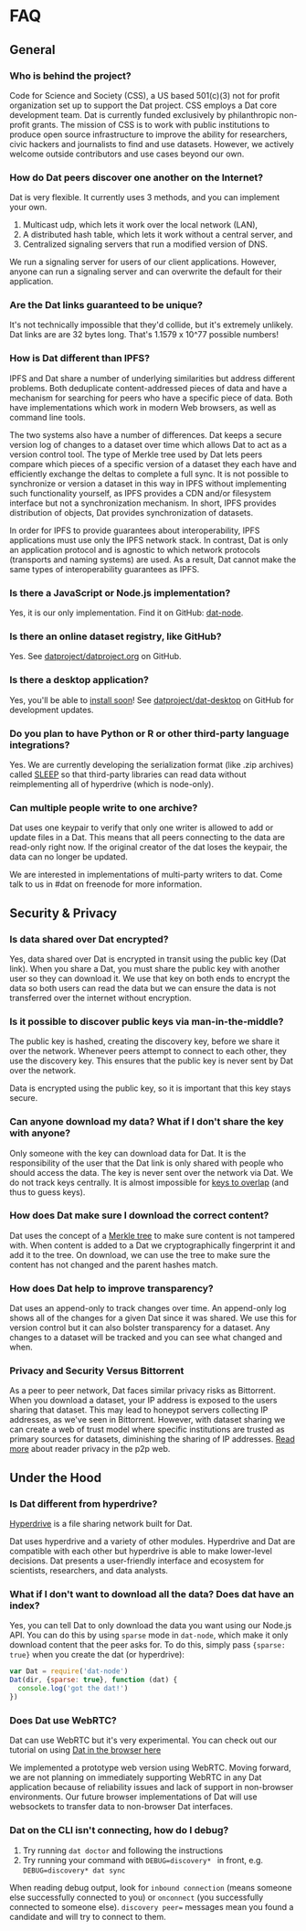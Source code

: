 # FAQ

## General

### Who is behind the project?

Code for Science and Society (CSS), a US based 501(c)(3) not for profit organization set up to support the Dat project. CSS employs a Dat core development team. Dat is currently funded exclusively by philanthropic non-profit grants. The mission of CSS is to work with public institutions to produce open source infrastructure to improve the ability for researchers, civic hackers and journalists to find and use datasets. However, we actively welcome outside contributors and use cases beyond our own.

### How do Dat peers discover one another on the Internet?

Dat is very flexible. It currently uses 3 methods, and you can implement your own.

 1) Multicast udp, which lets it work over the local network (LAN),
 2) A distributed hash table, which lets it work without a central server, and
 3) Centralized signaling servers that run a modified version of DNS.

We run a signaling server for users of our client applications. However, anyone can run a signaling server and can overwrite the default for their application.

### Are the Dat links guaranteed to be unique?

It's not technically impossible that they'd collide, but it's extremely unlikely. Dat links are are 32 bytes long. That's 1.1579 x 10^77 possible numbers!

### How is Dat different than IPFS?

IPFS and Dat share a number of underlying similarities but address different problems. Both deduplicate content-addressed pieces of data and have a mechanism for searching for peers who have a specific piece of data. Both have implementations which work in modern Web browsers, as well as command line tools.

The two systems also have a number of differences. Dat keeps a secure version log of changes to a dataset over time which allows Dat to act as a version control tool. The type of Merkle tree used by Dat lets peers compare which pieces of a specific version of a dataset they each have and efficiently exchange the deltas to complete a full sync. It is not possible to synchronize or version a dataset in this way in IPFS without implementing such functionality yourself, as IPFS provides a CDN and/or filesystem interface but not a synchronization mechanism. In short, IPFS provides distribution of objects, Dat provides synchronization of datasets.

In order for IPFS to provide guarantees about interoperability, IPFS applications must use only the IPFS network stack. In contrast, Dat is only an application protocol and is agnostic to which network protocols (transports and naming systems) are used. As a result, Dat cannot make the same types of interoperability guarantees as IPFS.

### Is there a JavaScript or Node.js implementation?

Yes, it is our only implementation. Find it on GitHub: [dat-node](http://github.com/datproject/dat-node).

### Is there an online dataset registry, like GitHub?

Yes. See [datproject/datproject.org](https://github.com/datproject/datproject.org) on GitHub.

### Is there a desktop application?

Yes, you'll be able to [install soon](https://datproject.org/install)! See [datproject/dat-desktop](http://github.com/datproject/dat-desktop) on GitHub for development updates.

### Do you plan to have Python or R or other third-party language integrations?

Yes. We are currently developing the serialization format (like .zip archives) called [SLEEP](/sleep) so that third-party libraries can read data without reimplementing all of hyperdrive (which is node-only).

### Can multiple people write to one archive?

Dat uses one keypair to verify that only one writer is allowed to add or update files in a Dat. This means that all peers connecting to the data are read-only right now. If the original creator of the dat loses the keypair, the data can no longer be updated.

We are interested in implementations of multi-party writers to dat. Come talk to us in #dat on freenode for more information.

## Security & Privacy

### Is data shared over Dat encrypted?

Yes, data shared over Dat is encrypted in transit using the public key (Dat link). When you share a Dat, you must share the public key with another user so they can download it. We use that key on both ends to encrypt the data so both users can read the data but we can ensure the data is not transferred over the internet without encryption.

### Is it possible to discover public keys via man-in-the-middle?

The public key is hashed, creating the discovery key, before we share it over the network. Whenever peers attempt to connect to each other, they use the discovery key. This ensures that the public key is never sent by Dat over the network.

Data is encrypted using the public key, so it is important that this key stays secure.

### Can anyone download my data? What if I don't share the key with anyone?

Only someone with the key can download data for Dat. It is the responsibility of the user that the Dat link is only shared with people who should access the data. The key is never sent over the network via Dat. We do not track keys centrally. It is almost impossible for [keys to overlap](http://docs.datproject.org/faq#are-the-dat-links-guaranteed-to-be-unique-) (and thus to guess keys).

### How does Dat make sure I download the correct content?

Dat uses the concept of a [Merkle tree](https://en.wikipedia.org/wiki/Merkle_tree) to make sure content is not tampered with. When content is added to a Dat we  cryptographically fingerprint it and add it to the tree. On download, we can use the tree to make sure the content has not changed and the parent hashes match.

### How does Dat help to improve transparency?

Dat uses an append-only to track changes over time. An append-only log shows all of the changes for a given Dat since it was shared. We use this for version control but it can also bolster transparency for a dataset. Any changes to a dataset will be tracked and you can see what changed and when.

### Privacy and Security Versus Bittorrent

As a peer to peer network, Dat faces similar privacy risks as Bittorrent. When you download a dataset, your IP address is exposed to the users sharing that dataset. This may lead to honeypot servers collecting IP addresses, as we've seen in Bittorrent. However, with dataset sharing we can create a web of trust model where specific institutions are trusted as primary sources for datasets, diminishing the sharing of IP addresses. [Read more](https://datproject.org/blog/2016-12-18-p2p-reader-privacy) about reader privacy in the p2p web.

## Under the Hood

### Is Dat different from hyperdrive?

[Hyperdrive](http://github.com/mafintosh/hyperdrive) is a file sharing network built for Dat.

Dat uses hyperdrive and a variety of other modules. Hyperdrive and Dat are compatible with each other but hyperdrive is able to make lower-level decisions. Dat presents a user-friendly interface and ecosystem for scientists, researchers, and data analysts.

### What if I don't want to download all the data? Does dat have an index?

Yes, you can tell Dat to only download the data you want using our Node.js API.  You can do this by using `sparse` mode in `dat-node`, which make it only download content that the peer asks for. To do this, simply pass `{sparse: true}` when you create the dat (or hyperdrive):

```js
var Dat = require('dat-node')
Dat(dir, {sparse: true}, function (dat) {
  console.log('got the dat!')
})
```


### Does Dat use WebRTC?

Dat can use WebRTC but it's very experimental. You can check out our tutorial on using [Dat in the browser here](/browser)

We implemented a prototype web version using WebRTC. Moving forward, we are not planning on immediately supporting WebRTC in any Dat application because of reliability issues and lack of support in non-browser environments. Our future browser implementations of Dat will use websockets to transfer data to non-browser Dat interfaces.

### Dat on the CLI isn't connecting, how do I debug?

1. Try running `dat doctor` and following the instructions
2. Try running your command with `DEBUG=discovery* ` in front, e.g. `DEBUG=discovery* dat sync`

When reading debug output, look for `inbound connection` (means someone else successfully connected to you) or `onconnect` (you successfully connected to someone else). `discovery peer=` messages mean you found a candidate and will try to connect to them.
